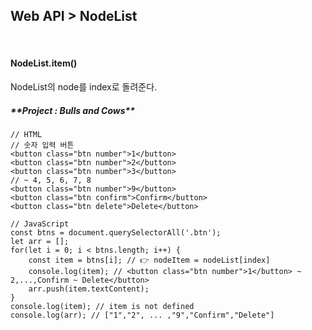 Web API > NodeList
-

<br />

<h4>NodeList.item()</h4>
NodeList의 node를 index로 돌려준다. <br />

<h5>**Project : Bulls and Cows**</h5>

```
// HTML
// 숫자 입력 버튼
<button class="btn number">1</button>
<button class="btn number">2</button>
<button class="btn number">3</button>
// ~ 4, 5, 6, 7, 8
<button class="btn number">9</button>
<button class="btn confirm">Confirm</button>
<button class="btn delete">Delete</button>
```

```
// JavaScript
const btns = document.querySelectorAll('.btn');
let arr = [];
for(let i = 0; i < btns.length; i++) {
    const item = btns[i]; // 👉 nodeItem = nodeList[index]
    console.log(item); // <button class="btn number">1</button> ~ 2,...,Confirm ~ Delete</button>
    arr.push(item.textContent);
}
console.log(item); // item is not defined
console.log(arr); // ["1","2", ... ,"9","Confirm","Delete"]
```